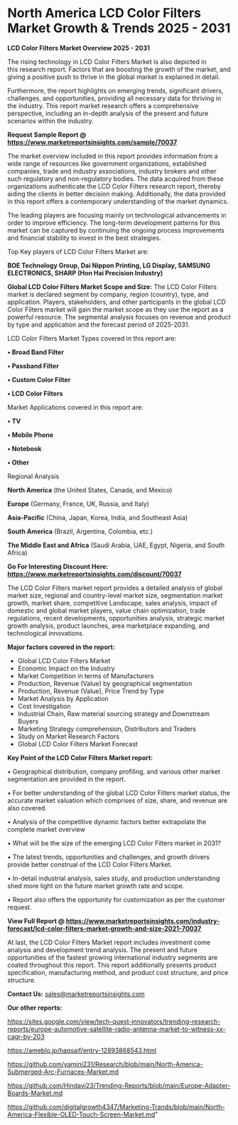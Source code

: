 # North America LCD Color Filters Market Growth & Trends 2025 - 2031

<Strong> LCD Color Filters Market Overview 2025 - 2031</strong>

The rising technology in LCD Color Filters Market is also depicted in this research report. Factors that are boosting the growth of the market, and giving a positive push to thrive in the global market is explained in detail.

Furthermore, the report highlights on emerging trends, significant drivers, challenges, and opportunities, providing all necessary data for thriving in the industry. This report market research offers a comprehensive perspective, including an in-depth analysis of the present and future scenarios within the industry.

<strong>Request Sample Report @ <a href=https://www.marketreportsinsights.com/sample/70037>https://www.marketreportsinsights.com/sample/70037</a></strong>

The market overview included in this report provides information from a wide range of resources like government organizations, established companies, trade and industry associations, industry brokers and other such regulatory and non-regulatory bodies. The data acquired from these organizations authenticate the LCD Color Filters research report, thereby aiding the clients in better decision making. Additionally, the data provided in this report offers a contemporary understanding of the market dynamics.

The leading players are focusing mainly on technological advancements in order to improve efficiency. The long-term development patterns for this market can be captured by continuing the ongoing process improvements and financial stability to invest in the best strategies.

Top Key players of LCD Color Filters Market are:

<strong>BOE Technology Group, Dai Nippon Printing, LG Display, SAMSUNG ELECTRONICS, SHARP (Hon Hai Precision Industry)</strong>

<strong><b>Global LCD Color Filters Market Scope and Size:</b></strong>
The LCD Color Filters market is declared segment by company, region (country), type, and application. Players, stakeholders, and other participants in the global LCD Color Filters market will gain the market scope as they use the report as a powerful resource. The segmental analysis focuses on revenue and product by type and application and the forecast period of 2025-2031.

LCD Color Filters Market Types covered in this report are:

<strong>• Broad Band Filter

• Passband Filter

• Custom Color Filter

• LCD Color Filters</strong>

Market Applications covered in this report are:

<strong>• TV

• Mobile Phone

• Notebook

• Other</strong> 

Regional Analysis

<strong>North America</strong> (the United States, Canada, and Mexico)

<strong>Europe</strong> (Germany, France, UK, Russia, and Italy)

<strong>Asia-Pacific</strong> (China, Japan, Korea, India, and Southeast Asia)

<strong>South America</strong> (Brazil, Argentina, Colombia, etc.)

<strong>The Middle East and Africa</strong> (Saudi Arabia, UAE, Egypt, Nigeria, and South Africa)

<strong>Go For Interesting Discount Here: <a href=https://www.marketreportsinsights.com/discount/70037>https://www.marketreportsinsights.com/discount/70037</a></strong>

The LCD Color Filters market report provides a detailed analysis of global market size, regional and country-level market size, segmentation market growth, market share, competitive Landscape, sales analysis, impact of domestic and global market players, value chain optimization, trade regulations, recent developments, opportunities analysis, strategic market growth analysis, product launches, area marketplace expanding, and technological innovations.

<strong><b>Major factors covered in the report:</b></strong>
<ul>
  <li>Global LCD Color Filters Market </li>
  <li>Economic Impact on the Industry</li>
  <li>Market Competition in terms of Manufacturers</li>
  <li>Production, Revenue (Value) by geographical segmentation</li>
  <li>Production, Revenue (Value), Price Trend by Type</li>
  <li>Market Analysis by Application</li>
  <li>Cost Investigation</li>
  <li>Industrial Chain, Raw material sourcing strategy and Downstream Buyers</li>
  <li>Marketing Strategy comprehension, Distributors and Traders</li>
  <li>Study on Market Research Factors</li>
  <li>Global LCD Color Filters Market Forecast</li>
</ul>

<strong><b>Key Point of the LCD Color Filters Market report:</b></strong>

• Geographical distribution, company profiling, and various other market segmentation are provided in the report.

• For better understanding of the global LCD Color Filters market status, the accurate market valuation which comprises of size, share, and revenue are also covered.

• Analysis of the competitive dynamic factors better extrapolate the complete market overview

• What will be the size of the emerging LCD Color Filters market in 2031?

• The latest trends, opportunities and challenges, and growth drivers provide better construal of the LCD Color Filters Market.

• In-detail industrial analysis, sales study, and production understanding shed more light on the future market growth rate and scope.

• Report also offers the opportunity for customization as per the customer request.

<strong><b>View Full Report @ <a href=https://www.marketreportsinsights.com/industry-forecast/lcd-color-filters-market-growth-and-size-2021-70037>https://www.marketreportsinsights.com/industry-forecast/lcd-color-filters-market-growth-and-size-2021-70037</a></b></strong>


At last, the LCD Color Filters Market report includes investment come analysis and development trend analysis. The present and future opportunities of the fastest growing international industry segments are coated throughout this report. This report additionally presents product specification, manufacturing method, and product cost structure, and price structure.

<strong>Contact Us:</strong>
sales@marketreportsinsights.com

<strong>Our other reports:</strong>

<a href=https://sites.google.com/view/tech-quest-innovators/trending-research-reports/europe-automotive-satellite-radio-antenna-market-to-witness-xx-cagr-by-203>https://sites.google.com/view/tech-quest-innovators/trending-research-reports/europe-automotive-satellite-radio-antenna-market-to-witness-xx-cagr-by-203</a>

<a href=https://ameblo.jp/haqsaif/entry-12893868543.html>https://ameblo.jp/haqsaif/entry-12893868543.html</a>

<a href=https://github.com/yamini231/Research/blob/main/North-America-Submerged-Arc-Furnaces-Market.md>https://github.com/yamini231/Research/blob/main/North-America-Submerged-Arc-Furnaces-Market.md</a>

<a href=https://github.com/Hindavi23/Trending-Reports/blob/main/Europe-Adapter-Boards-Market.md>https://github.com/Hindavi23/Trending-Reports/blob/main/Europe-Adapter-Boards-Market.md</a>

<a href=https://github.com/digitalgrowth4347/Marketing-Trands/blob/main/North-America-Flexible-OLED-Touch-Screen-Market.md>https://github.com/digitalgrowth4347/Marketing-Trands/blob/main/North-America-Flexible-OLED-Touch-Screen-Market.md</a>"
